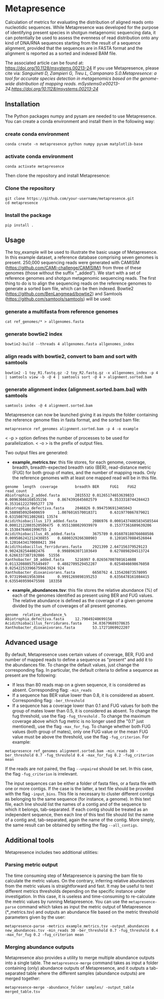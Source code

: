 # Metapresence
Calculation of metrics for evaluating the distribution of aligned reads onto nucleotidic sequences.
While Metapresence was developed for the purpose of identifying present species in shotgun metagenomic sequencing data, it can potentially be used to assess the evenness of read distribution onto any kind of DNA/RNA sequences starting from the result of a sequence alignment, provided that the sequences are in FASTA format and the alignment is reported as a sorted and indexed BAM file.

The associated article can be found at: https://doi.org/10.1128/msystems.00213-24
If you use Metapresence, please cite via:
*Sanguineti D, Zampieri G, Treu L, Campanaro S.0.Metapresence: a tool for accurate species detection in metagenomics based on the genome-wide distribution of mapping reads. mSystems0:e00213-24.https://doi.org/10.1128/msystems.00213-24*

## Installation
The Python packages numpy and pysam are needed to use Metapresence. You can create a conda environment and install them in the following way:

### create conda environment
```
conda create -n metapresence python numpy pysam matplotlib-base
```
### activate conda environment
```
conda activate metapresence
```
Then clone the repository and install Metapresence:

### Clone the repository
```
git clone https://github.com/your-username/metapresence.git
cd metapresence
```

### Install the package
```
pip install .
```

## Usage
The toy_example will be used to illustrate the basic usage of Metapresence. In this example dataset, a reference database comprising seven genomes is present. 250,000 sequencing reads were generated with CAMISIM (https://github.com/CAMI-challenge/CAMISIM/) from three of these genomes (those without the suffix "_added").
We start with a set of reference genomes and shotgun metagenomic sequencing reads. The first thing to do is to align the sequencing reads on the reference genomes to generate a sorted bam file, which can be then indexed. Bowtie2 (https://github.com/BenLangmead/bowtie2) and Samtools (https://github.com/samtools/samtools) will be used:

### generate a multifasta from reference genomes
```
cat ref_genomes/* > allgenomes.fasta
```
### generate bowtie2 index
```
bowtie2-build --threads 4 allgenomes.fasta allgenomes_index
```

### align reads with bowtie2, convert to bam and sort with samtools
```
bowtie2 -1 toy_R1.fastq.gz -2 toy_R2.fastq.gz -x allgenomes_index -p 4 | samtools view -b -@ 4 | samtools sort -@ 4 > alignment.sorted.bam
```
### generate alignment index (alignment.sorted.bam.bai) with samtools
```
samtools index -@ 4 alignment.sorted.bam
```

Metapresence can now be launched giving it as inputs the folder containing the reference genome files in fasta format, and the sorted bam file:

```
metapresence ref_genomes alignment.sorted.bam -p 4 -o example
```

< -p > option defines the number of processes to be used for parallelization. < -o > is the prefix of output files.

Two output files are generated:
 - **example_metrics.tsv**: this file stores, for each genome, coverage, breadth, breadth-expected breadth ratio (BER), read-distance metric (FUG) for both group of mates, and the number of mapping reads. Only the reference genomes with at least one mapped read will be in this file.
```
genome  length  coverage        breadth BER     FUG1    FUG2    read_count
Abiotrophia_2_added.fasta       2015532 0.01265174653639833     0.00963666168535156     0.8674391645602579      0.3533318744284423      0.3531612227095277 170
Abiotrophia_defectiva.fasta     2046826 0.9947596913465043      0.5889850920400659      1.0076016570018371      0.6319770867879021      0.6315087011082681 13574
Acidithiobacillus_173_added.fasta       2086976 0.00014374865834585544  0.00012122803520500475  0.9551380029939979      0.15377361609639206     0.15384764661996755 2
Acidithiobacillus_45_added.fasta        3675789 0.016078180766088586    0.009586241212430855    0.6800329266380903      0.12016570884526044     0.12016434170080421 394
Acidithiobacillus_ferridurans.fasta     2921399 2.647156379529123       0.9024282544082476      0.9988963071103649      0.6278898204513724      0.6266337387192086  51556
Xanthobacter_10_added.fasta     5216997 0.026567007801614608    0.011320880575549497    0.4882709529452287      0.0254046698676058      0.025422533966759663924 924
Xanthobacter_dioxanivorans.fasta        6650762 4.135420873578095       0.9731994619563894      0.9991269898195253      0.6356478161084415      0.6355469590475508  183358
```
 - **example_abundances.tsv**: this file stores the relative abundance (%) of each of the genomes identified as present using BER and FUG values. The relative abundance is defined as the coverage of a given genome divided by the sum of coverages of all present genomes.
```
genome  relative_abundance_%
Abiotrophia_defectiva.fasta     12.79049240699158
Acidithiobacillus_ferridurans.fasta     34.03679689378635
Xanthobacter_dioxanivorans.fasta        53.17271069922207
```
## Advanced usage
By default, Metapresence uses certain values of coverage, BER, FUG and number of mapped reads to define a sequence as "present" and add it to the abundances file. To change the default values, just change the corresponding flag. In particular, the default criteria to define a sequence as present are the following:
- If less than 80 reads map on a given sequence, it is considered as absent. Corresponding flag: ```-min_reads```
- If a sequence has BER value lower than 0.8, it is considered as absent. Corresponding flag: ```-ber_threshold```
- If a sequence has a coverage lower than 0.1 and FUG values for both the group of mates lower than 0.5, it is considered as absent. To change the fug threshold, use the flag ```-fug_threshold``` . To change the maximum coverage above which fug metric is no longer used (the "0.1" just mentioned), use the flag ```-max_for_fug```. To change whether both FUG values (both group of mates), only one FUG value or the mean FUG value must be above the threshold, use the flag ```-fug_criterion```.
For example:
```
metapresence ref_genomes alignment.sorted.bam -min_reads 30 -ber_threshold 0.7 -fug_threshold 0.4 -max_for_fug 0.2 -fug_criterion mean
```
If the reads are not paired, the flag ```--unpaired``` should be set. In this case, the flag ```-fug_criterion``` is irrelevant.

The input sequences can be either a folder of fasta files, or a fasta file with one or more contigs. If the case is the latter, a text file should be provided with the flag ```-input_bins```. This file is necessary to cluster different contigs as belonging to the same sequence (for instance, a genome). In this text file, each line should list the names of a contig and of the sequence to which it belongs, tab-separated.
If each contig should be treated as an independent sequence, then each line of this text file should list the name of a contig and, tab-separated, again the name of the contig. More simply, the same result can be obtained by setting the flag ```--all_contigs```.

## Additional tools
Metapresence includes two additional utilities:

### Parsing metric output
The time consuming step of Metapresence is parsing the bam file to calculate the metric values. On the contrary, inferring relative abundances from the metric values is straightforward and fast.
It may be useful to test different metrics thresholds depending on the specific instance under investigation. In this case, it is useless and time-consuming to re-calculate the metric values by running Metapresence. You can use the `metapresence-parse` command which takes as input the metric output of Metapresence (*_metrics.tsv) and outputs an abundance file based on the metric threshold parameters given by the user:
```
metapresence-parse -metrics example_metrics.tsv -output_abundances new_abundances.tsv -min_reads 30 -ber_threshold 0.7 -fug_threshold 0.4 -max_for_fug 0.2 -fug_criterion mean
```

### Merging abundance outputs
Metapresence also provides a utility to merge multiple abundance outputs into a single table. The `metapresence-merge` command takes as input a folder containing (only) abundance outputs of Metapresence, and it outputs a tab-separated table where the different samples (abundance outputs) are merged together:
```
metapresence-merge -abundance_folder samples/ -output_table merged_table.tsv
```
